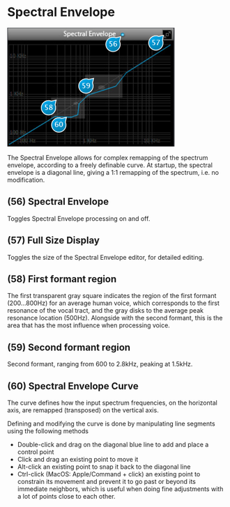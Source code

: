 # Spectral Envelope

![](include/trax_10.png)

The Spectral Envelope allows for complex remapping of the spectrum envelope, according to a freely definable curve.
At startup, the spectral envelope is a diagonal line, giving a 1:1 remapping of the spectrum, i.e. no modification.


## (56) Spectral Envelope
Toggles Spectral Envelope processing on and off.


## (57) Full Size Display
Toggles the size of the Spectral Envelope editor, for detailed editing.


## (58) First formant region
The first transparent gray square indicates the region of the first formant (200...800Hz) for an average human
voice, which corresponds to the first resonance of the vocal tract, and the gray disks to the average peak resonance
location (500Hz). Alongside with the second formant, this is the area that has the most influence when processing voice.


## (59) Second formant region
Second formant, ranging from 600 to 2.8kHz, peaking at 1.5kHz.


## (60) Spectral Envelope Curve
The curve defines how the input spectrum frequencies, on the horizontal axis, are remapped (transposed) on the vertical
axis.


Defining and modifying the curve is done by manipulating line segments using the following methods


* Double-click and drag on the diagonal blue line to add and place a control point
* Click and drag an existing point to move it
* Alt-click an existing point to snap it back to the diagonal line
* Ctrl-click (MacOS: Apple/Command + click) an existing point to constrain its movement and prevent it to go past or
beyond its immediate neighbors, which is useful when doing fine adjustments with a lot of points close to each other.
